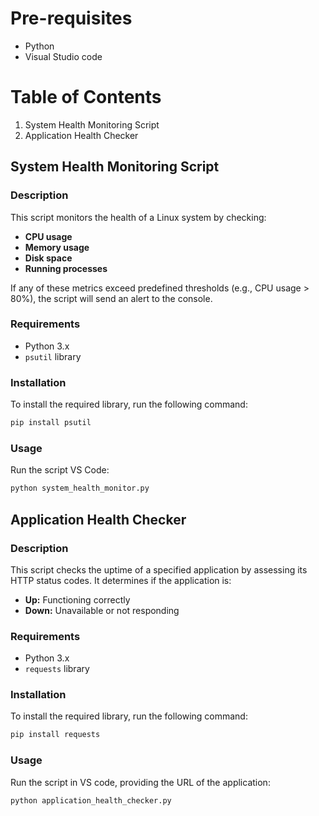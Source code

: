 # Pre-requisites
- Python
- Visual Studio code

# Table of Contents
1. System Health Monitoring Script
2. Application Health Checker
  
## System Health Monitoring Script

### Description
This script monitors the health of a Linux system by checking:
- **CPU usage**
- **Memory usage**
- **Disk space**
- **Running processes**

If any of these metrics exceed predefined thresholds (e.g., CPU usage > 80%), the script will send an alert to the console.

### Requirements
- Python 3.x
- `psutil` library

### Installation
To install the required library, run the following command:

```bash
pip install psutil
```

### Usage
Run the script VS Code:

```bash
python system_health_monitor.py
```

## Application Health Checker

### Description
This script checks the uptime of a specified application by assessing its HTTP status codes. It determines if the application is:
- **Up:** Functioning correctly
- **Down:** Unavailable or not responding

### Requirements
- Python 3.x
- `requests` library

### Installation
To install the required library, run the following command:

```bash
pip install requests
```

### Usage
Run the script in VS code, providing the URL of the application:

```bash
python application_health_checker.py 
```

